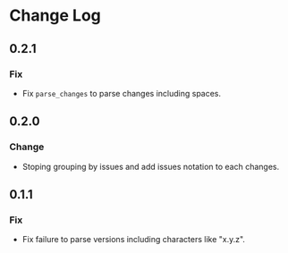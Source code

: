# Change Log

## 0.2.1

### Fix
* Fix `parse_changes` to parse changes including spaces.

## 0.2.0

### Change
* Stoping grouping by issues and add issues notation to each changes.

## 0.1.1

### Fix
* Fix failure to parse versions including characters like "x.y.z".
